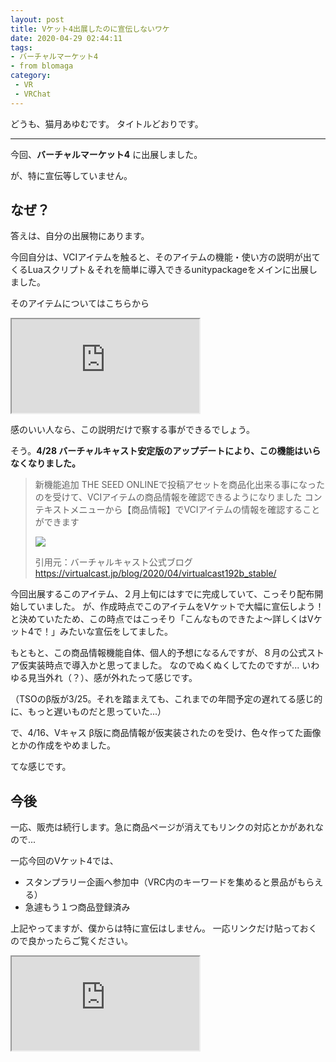 ```yaml
---
layout: post
title: Vケット4出展したのに宣伝しないワケ
date: 2020-04-29 02:44:11
tags: 
- バーチャルマーケット4
- from blomaga
category:
 - VR
 - VRChat
---
```


どうも、猫月あゆむです。
タイトルどおりです。

<!-- more -->

--- 

今回、**バーチャルマーケット4** に出展しました。

が、特に宣伝等していません。

## なぜ？

答えは、自分の出展物にあります。

今回自分は、VCIアイテムを触ると、そのアイテムの機能・使い方の説明が出てくるLuaスクリプト＆それを簡単に導入できるunitypackageをメインに出展しました。

そのアイテムについてはこちらから

<iframe 
  class="blogcard"
  src="https://hatenablog-parts.com/embed?url=https://www.v-market.work/ec/items/188/detail/">
</iframe>

感のいい人なら、この説明だけで察する事ができるでしょう。

そう。**4/28 バーチャルキャスト安定版のアップデートにより、この機能はいらなくなりました。**

> 新機能追加
> THE SEED ONLINEで投稿アセットを商品化出来る事になったのを受けて、VCIアイテムの商品情報を確認できるようになりました
> コンテキストメニューから【商品情報】でVCIアイテムの情報を確認することができます
>
> ![](https://virtualcast.jp/blog/wp-content/uploads/2020/04/iteminfomation.png)
>
> 引用元：バーチャルキャスト公式ブログ
> https://virtualcast.jp/blog/2020/04/virtualcast192b_stable/


今回出展するこのアイテム、２月上旬にはすでに完成していて、こっそり配布開始していました。
が、作成時点でこのアイテムをVケットで大幅に宣伝しよう！と決めていたため、この時点ではこっそり「こんなものできたよ～詳しくはVケット4で！」みたいな宣伝をしてました。

もともと、この商品情報機能自体、個人的予想になるんですが、８月の公式ストア仮実装時点で導入かと思ってました。
なのでぬくぬくしてたのですが...
いわゆる見当外れ（？）、感が外れたって感じです。

（TSOのβ版が3/25。それを踏まえても、これまでの年間予定の遅れてる感じ的に、もっと遅いものだと思っていた...）

で、4/16、Vキャス β版に商品情報が仮実装されたのを受け、色々作ってた画像とかの作成をやめました。

てな感じです。

## 今後

一応、販売は続行します。急に商品ページが消えてもリンクの対応とかがあれなので...

一応今回のVケット4では、

- スタンプラリー企画へ参加中（VRC内のキーワードを集めると景品がもらえる）
- 急遽もう１つ商品登録済み

上記やってますが、僕からは特に宣伝はしません。
一応リンクだけ貼っておくので良かったらご覧ください。

<iframe 
  class="blogcard"
  src="https://hatenablog-parts.com/embed?url=https://www.v-market.work/v4/catalog/circle/746">
</iframe>